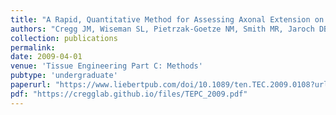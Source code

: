 ```yaml
---
title: "A Rapid, Quantitative Method for Assessing Axonal Extension on Biomaterial Platforms"
authors: "Cregg JM, Wiseman SL, Pietrzak-Goetze NM, Smith MR, Jaroch DB, Clupper DC, Gilbert RJ"
collection: publications
permalink:
date: 2009-04-01
venue: 'Tissue Engineering Part C: Methods'
pubtype: 'undergraduate'
paperurl: "https://www.liebertpub.com/doi/10.1089/ten.TEC.2009.0108?url_ver=Z39.88-2003&rfr_id=ori%3Arid%3Acrossref.org&rfr_dat=cr_pub++0pubmed"
pdf: "https://cregglab.github.io/files/TEPC_2009.pdf"
---
```

